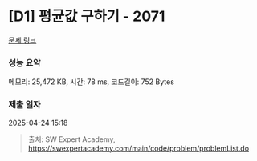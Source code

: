 # [D1] 평균값 구하기 - 2071 

[문제 링크](https://swexpertacademy.com/main/code/problem/problemDetail.do?contestProbId=AV5QRnJqA5cDFAUq) 

### 성능 요약

메모리: 25,472 KB, 시간: 78 ms, 코드길이: 752 Bytes

### 제출 일자

2025-04-24 15:18



> 출처: SW Expert Academy, https://swexpertacademy.com/main/code/problem/problemList.do
